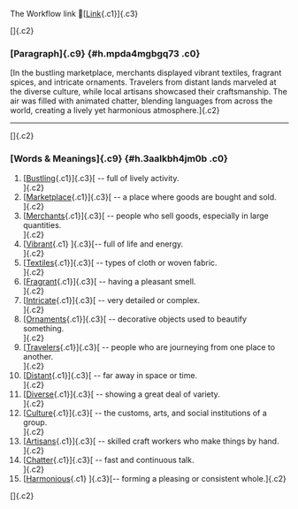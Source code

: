 The Workflow link
👏[[Link](https://www.google.com/url?q=http://www.google.com&sa=D&source=editors&ust=1760300206388525&usg=AOvVaw0Ef_D8psBxmNr6ritUFlTA){.c1}]{.c3}

[]{.c2}

### [Paragraph]{.c9} {#h.mpda4mgbgq73 .c0}

[In the bustling marketplace, merchants displayed vibrant textiles,
fragrant spices, and intricate ornaments. Travelers from distant lands
marveled at the diverse culture, while local artisans showcased their
craftsmanship. The air was filled with animated chatter, blending
languages from across the world, creating a lively yet harmonious
atmosphere.]{.c2}

------------------------------------------------------------------------

[]{.c2}

### [Words & Meanings]{.c9} {#h.3aalkbh4jm0b .c0}

1.  [[Bustling](https://www.google.com/url?q=http://www.google.com&sa=D&source=editors&ust=1760300206389584&usg=AOvVaw0kZztN66R7djcQh7PLVfUM){.c1}]{.c3}[ --
    full of lively activity.\
    ]{.c2}
2.  [[Marketplace](https://www.google.com/url?q=http://www.google.com&sa=D&source=editors&ust=1760300206389797&usg=AOvVaw2L7mwdwSIvcr8o10zX5NHf){.c1}]{.c3}[ --
    a place where goods are bought and sold.\
    ]{.c2}
3.  [[Merchants](https://www.google.com/url?q=http://www.google.com&sa=D&source=editors&ust=1760300206390003&usg=AOvVaw3osdoe73dtgkHgETx1BSaF){.c1}]{.c3}[ --
    people who sell goods, especially in large quantities.\
    ]{.c2}
4.  [[Vibrant](https://www.google.com/url?q=http://www.google.com&sa=D&source=editors&ust=1760300206390240&usg=AOvVaw2cVGpP1Iim_vhrV5wI80CI){.c1}
    ]{.c3}[-- full of life and energy.\
    ]{.c2}
5.  [[Textiles](https://www.google.com/url?q=http://www.google.com&sa=D&source=editors&ust=1760300206390407&usg=AOvVaw3AxVDc52AEsdt-Xk6uyGxM){.c1}]{.c3}[ --
    types of cloth or woven fabric.\
    ]{.c2}
6.  [[Fragrant](https://www.google.com/url?q=http://www.google.com&sa=D&source=editors&ust=1760300206390591&usg=AOvVaw3GDwKXiWJJVX_0Bjs4gMB2){.c1}]{.c3}[ --
    having a pleasant smell.\
    ]{.c2}
7.  [[Intricate](https://www.google.com/url?q=http://www.google.com&sa=D&source=editors&ust=1760300206390753&usg=AOvVaw0YxhWJJectS4JWUY5bZOL0){.c1}]{.c3}[ --
    very detailed or complex.\
    ]{.c2}
8.  [[Ornaments](https://www.google.com/url?q=http://www.google.com&sa=D&source=editors&ust=1760300206390921&usg=AOvVaw0B-0VPs3ClgF8VIjbFzfJE){.c1}]{.c3}[ --
    decorative objects used to beautify something.\
    ]{.c2}
9.  [[Travelers](https://www.google.com/url?q=http://www.google.com&sa=D&source=editors&ust=1760300206391114&usg=AOvVaw2CYz34kmeIRMmNx9Oe9O4n){.c1}]{.c3}[ --
    people who are journeying from one place to another.\
    ]{.c2}
10. [[Distant](https://www.google.com/url?q=http://www.google.com&sa=D&source=editors&ust=1760300206391306&usg=AOvVaw3Drqhqr0OV9UtQovsWgDlP){.c1}]{.c3}[ --
    far away in space or time.\
    ]{.c2}
11. [[Diverse](https://www.google.com/url?q=http://www.google.com&sa=D&source=editors&ust=1760300206391459&usg=AOvVaw1NQgwRtdSfQp0skZLj-53I){.c1}]{.c3}[ --
    showing a great deal of variety.\
    ]{.c2}
12. [[Culture](https://www.google.com/url?q=http://www.google.com&sa=D&source=editors&ust=1760300206391630&usg=AOvVaw3FRAdwGbdc4NemgyTtoqC_){.c1}]{.c3}[ --
    the customs, arts, and social institutions of a group.\
    ]{.c2}
13. [[Artisans](https://www.google.com/url?q=http://www.google.com&sa=D&source=editors&ust=1760300206391846&usg=AOvVaw1HWQoqx04YaWXXygf-tJpz){.c1}]{.c3}[ --
    skilled craft workers who make things by hand.\
    ]{.c2}
14. [[Chatter](https://www.google.com/url?q=http://www.google.com&sa=D&source=editors&ust=1760300206392029&usg=AOvVaw1a1MuG-C0YQFpjrYdL82iu){.c1}]{.c3}[ --
    fast and continuous talk.\
    ]{.c2}
15. [[Harmonious](https://www.google.com/url?q=http://www.google.com&sa=D&source=editors&ust=1760300206392207&usg=AOvVaw3Aj7qtPTLfwICkdjoPnbuM){.c1}
    ]{.c3}[-- forming a pleasing or consistent whole.]{.c2}

[]{.c2}
